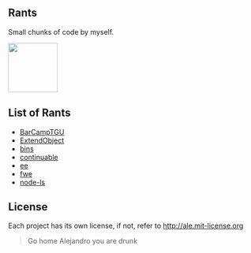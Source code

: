 ## Rants

Small chunks of code by myself.
<p>
  <img src="http://i.imgur.com/KNlCH.jpg" style="height:100px"/>
</p>

## List of Rants
 - [BarCampTGU](http://github.com/alejandro/rants/blob/master/BarCampTGU)
 - [ExtendObject](http://github.com/alejandro/rants/blob/master/ExtendObject)
 - [bins](http://github.com/alejandro/rants/blob/master/bins)
 - [continuable](http://github.com/alejandro/rants/blob/master/continuable)
 - [ee](http://github.com/alejandro/rants/blob/master/ee)
 - [fwe](http://github.com/alejandro/rants/blob/master/fwe)
 - [node-ls](http://github.com/alejandro/rants/blob/master/node-ls)

## License

Each project has its own license, if not, refer to http://ale.mit-license.org

> Go home Alejandro you are drunk

